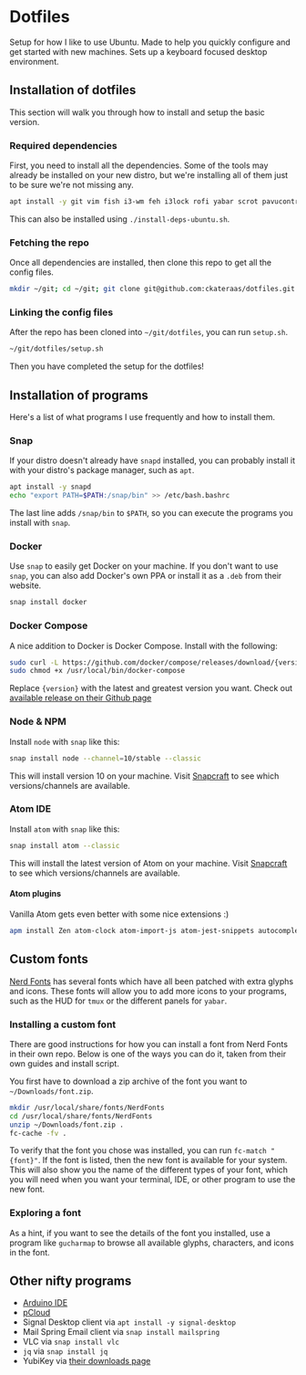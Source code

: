 # Dotfiles

Setup for how I like to use Ubuntu. Made to help you quickly configure and get started with new machines.
Sets up a keyboard focused desktop environment.

## Installation of dotfiles

This section will walk you through how to install and setup the basic version.

### Required dependencies

First, you need to install all the dependencies.
Some of the tools may already be installed on your new distro, but we're
installing all of them just to be sure we're not missing any.

```bash
apt install -y git vim fish i3-wm feh i3lock rofi yabar scrot pavucontrol
```

This can also be installed using `./install-deps-ubuntu.sh`.

### Fetching the repo

Once all dependencies are installed, then clone this repo to get all the config files.

```bash
mkdir ~/git; cd ~/git; git clone git@github.com:ckateraas/dotfiles.git
```

### Linking the config files

After the repo has been cloned into `~/git/dotfiles`, you can run `setup.sh`.

```bash
~/git/dotfiles/setup.sh
```

Then you have completed the setup for the dotfiles!

## Installation of programs

Here's a list of what programs I use frequently and how to install them.

### Snap

If your distro doesn't already have `snapd` installed, you can probably install it with your distro's package manager,
such as `apt`.

```bash
apt install -y snapd
echo "export PATH=$PATH:/snap/bin" >> /etc/bash.bashrc
```

The last line adds `/snap/bin` to `$PATH`, so you can execute the programs you install with `snap`.

### Docker

Use `snap` to easily get Docker on your machine. If you don't want to use
`snap`, you can also add Docker's own PPA or install it as a  `.deb` from their website.

```bash
snap install docker
```

### Docker Compose

A nice addition to Docker is Docker Compose. Install with the following:

```bash
sudo curl -L https://github.com/docker/compose/releases/download/{version}/docker-compose-$(uname -s)-$(uname -m) -o /usr/local/bin/docker-compose
sudo chmod +x /usr/local/bin/docker-compose
```

Replace `{version}` with the latest and greatest version you want. Check out [available release on their Github page](https://github.com/docker/compose/releases/)

### Node & NPM

Install `node` with `snap` like this:

```bash
snap install node --channel=10/stable --classic
```

This will install version 10 on your machine.
Visit [Snapcraft](http://snapcraft.io/node) to see which versions/channels are available.

### Atom IDE

Install `atom` with `snap` like this:

```bash
snap install atom --classic
```

This will install the latest version of Atom on your machine.
Visit [Snapcraft](http://snapcraft.io/atom) to see which versions/channels are
available.

#### Atom plugins

Vanilla Atom gets even better with some nice extensions :)

```bash
apm install Zen atom-clock atom-import-js atom-jest-snippets autocomplete-modules busy-signal dracula-syntax file-icons git-blame git-time-machine intentions linter linter-ui-default multi-cursor nord-atom-syntax nord-atom-ui pigments prettier-atom react zentabs
```

## Custom fonts

[Nerd Fonts](https://github.com/ryanoasis/nerd-fonts/releases) has several fonts which have all
been patched with extra glyphs and icons. These fonts will allow you to add more icons to your
programs, such as the HUD for `tmux` or the different panels for `yabar`.

### Installing a custom font

There are good instructions for how you can install a font from Nerd Fonts in their own repo.
Below is one of the ways you can do it, taken from their own guides and install script.

You first have to download a zip archive of the font you want to `~/Downloads/font.zip`.

```bash
mkdir /usr/local/share/fonts/NerdFonts
cd /usr/local/share/fonts/NerdFonts
unzip ~/Downloads/font.zip .
fc-cache -fv .
```

To verify that the font you chose was installed, you can run `fc-match "{font}"`. If the font is
listed, then the new font is available for your system. This will also show you the name of the
different types of your font, which you will need when you want your terminal, IDE, or other
program to use the new font.

### Exploring a font

As a hint, if you want to see the details of the font you installed, use a program like
`gucharmap` to browse all available glyphs, characters, and icons in the font.

## Other nifty programs

- [Arduino IDE](https://www.arduino.cc/en/guide/linux)
- [pCloud](https://blog.pcloud.com/pcloud-drive-for-linux/)
- Signal Desktop client via `apt install -y signal-desktop`
- Mail Spring Email client via `snap install mailspring`
- VLC via `snap install vlc`
- `jq` via `snap install jq`
- YubiKey via [their downloads page](https://www.yubico.com/products/services-software/download/)
